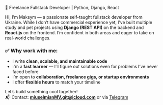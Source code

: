 🚀 Freelance Fullstack Developer | Python, Django, React

Hi, I’m Maksym — a passionate self-taught fullstack developer from Ukraine. While I don’t have commercial experience yet, I’ve built multiple study and pet projects using **Django (REST API)** on the backend and **React.js** on the frontend. I’m confident in both areas and eager to take on real-world challenges.

### ✅ Why work with me:
- I write **clean, scalable, and maintainable code**
- I'm a **fast learner** — I’ll figure out solutions even for problems I’ve never faced before
- I’m open to **collaboration, freelance gigs, or startup environments**
- I offer **flexible hours** to match your timeline

Let’s build something cool together!  
📬 Contact: **miuselmianMV.git@icloud.com** or via [Telegram](https://t.me/YOUR_USERNAME)
